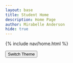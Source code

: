 ```yaml
---
layout: base
title: Student Home
description: Home Page
author: Mirabelle Anderson
hide: true
---
```


{% include nav/home.html %}



<button id="theme-toggle" onclick="toggleTheme()">Switch Theme</button>

<script>
  // Function to toggle the theme
  function toggleTheme() {
    let body = document.body;
    let currentTheme = body.dataset.theme;
    
    if (currentTheme === "dark") {
      body.dataset.theme = "light";
      localStorage.setItem("theme", "light");
    } else {
      body.dataset.theme = "dark";
      localStorage.setItem("theme", "dark");
    }
    applyTheme();
  }

  // Apply the saved theme from localStorage
  function applyTheme() {
    let savedTheme = localStorage.getItem("theme") || "light";
    document.body.dataset.theme = savedTheme;
  }

  // Run theme initialization on page load
  document.addEventListener("DOMContentLoaded", applyTheme);
</script>

<style>
  body[data-theme='dark'] {
    background-color: #2e2e2e;
    color: #ffffff;
  }
  body[data-theme='light'] {
    background-color: #ffffff;
    color: #000000;
  }
    body[data-theme='blue'] {
    background-color: #AEC6CF;
    color: white;
  }
</style>

